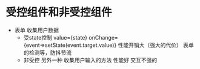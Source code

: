 # 受控组件和非受控组件

- 表单 收集用户数据
    - 受state控制
    value={state} onChange={event=>setState(event.target.value)}
    性能开销大（强大的代价）  表单的检测等，防抖节流
    - 非受控
    另外一种 收集用户输入的方法
    性能好 交互不强的